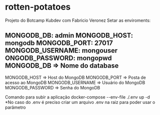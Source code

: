 # rotten-potatoes
Projeto do Botcamp Kubdev com Fabricio Veronez
Setar as enviroments:

MONGODB_DB: admin
MONGODB_HOST: mongodb
MONGODB_PORT: 27017
MONGODB_USERNAME: mongouser
ONGODB_PASSWORD: mongopwd
MONGODB_DB => Nome do database
--
MONGODB_HOST => Host do MongoDB
MONGODB_PORT => Posta de acesso ao MongoDB
MONGODB_USERNAME => Usuário do MongoDB
MONGODB_PASSWORD => Senha do MongoDB

Comando para subir a aplicação
docker-compose --env-file ./.env up -d
*No caso do .env é preciso criar um arquivo .env na raiz para poder usar o parâmetro

